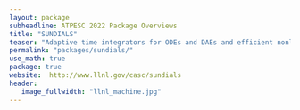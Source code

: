 ```yaml
---
layout: package
subheadline: ATPESC 2022 Package Overviews
title: "SUNDIALS"
teaser: "Adaptive time integrators for ODEs and DAEs and efficient nonlinear solvers"
permalink: "packages/sundials/"
use_math: true
package: true
website:  http://www.llnl.gov/casc/sundials
header:
   image_fullwidth: "llnl_machine.jpg"
---
```


